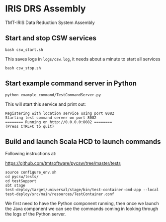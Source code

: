# IRIS DRS Assembly
TMT-IRIS Data Reduction System Assembly

## Start and stop CSW services

    bash csw_start.sh

This saves logs in `logs/csw.log`, it needs about a minute
to start all services

    bash csw_stop.sh

## Start example command server in Python

    python example_command/TestCommandServer.py

This will start this service and print out:

```
Registering with location service using port 8082
Starting test command server on port 8082
======== Running on http://0.0.0.0:8082 ========
(Press CTRL+C to quit)
```

## Build and launch Scala HCD to launch commands

Following instructions at:

<https://github.com/tmtsoftware/pycsw/tree/master/tests>

```
source configure_env.sh
cd pycsw/tests/
cd testSupport
sbt stage
test-deploy/target/universal/stage/bin/test-container-cmd-app --local test-deploy/src/main/resources/TestContainer.conf
```

We first need to have the Python component running, then once we launch
the Java component we can see the commands coming in looking through the logs
of the Python server.
